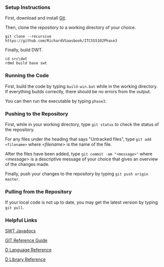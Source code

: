 ### Setup Instructions

First, download and install [Git](http://git-scm.com/downloads).

Then, clone the repository to a working directory of your choice.

```
git clone --recursive https://github.com/RichardVSaasbook/ITCSS5102Phase3
```

Finally, build DWT.

```
cd src\dwt
rdmd build base swt
```

### Running the Code

First, build the code by typing `build-win.bat` while in the working directory. If everything builds
correctly, there should be no errors from the output.

You can then run the executable by typing `phase3`.

### Pushing to the Repository

First, while in your working directory, type `git status` to check the status of the repository.

For any files under the heading that says "Untracked files", type `git add <filename>` where *&lt;filename&gt;*
is the name of the file.

After the files have been added, type `git commit -am "<message>"` where *&lt;message&gt;* is a descriptive
message of your choice that gives an overview of the changes made.

Finally, push your changes to the repository by typing `git push origin master`.

### Pulling from the Repository

If your local code is not up to date, you may get the latest version by typing `git pull`.

### Helpful Links

[SWT Javadocs](http://www.eclipse.org/swt/javadoc.php)

[GIT Reference Guide](http://git-scm.com/book/en/)

[D Language Reference](http://dlang.org/spec.html)

[D Library Reference](http://dlang.org/phobos/index.html)
